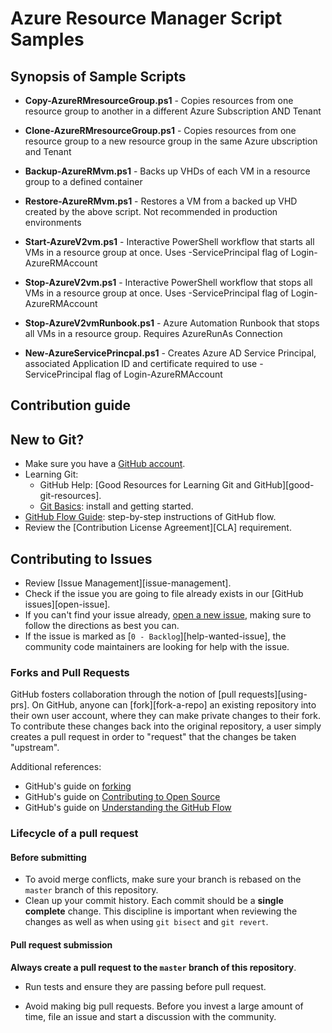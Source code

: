 
# Azure Resource Manager Script Samples

## Synopsis of Sample Scripts

* **Copy-AzureRMresourceGroup.ps1** - Copies resources from one resource group to another in a different Azure Subscription AND Tenant

* **Clone-AzureRMresourceGroup.ps1** - Copies resources from one resource group to a new resource group in the same Azure ubscription and Tenant

* **Backup-AzureRMvm.ps1** - Backs up VHDs of each VM in a resource group to a defined container

* **Restore-AzureRMvm.ps1** - Restores a VM from a backed up VHD created by the above script. Not recommended in production environments

* **Start-AzureV2vm.ps1** -  Interactive PowerShell workflow that starts all VMs in a resource group at once. Uses -ServicePrincipal flag of Login-AzureRMAccount 

* **Stop-AzureV2vm.ps1**  - Interactive PowerShell workflow that stops all VMs in a resource group at once. Uses -ServicePrincipal flag of Login-AzureRMAccount

* **Stop-AzureV2vmRunbook.ps1**  - Azure Automation Runbook that stops all VMs in a resource group. Requires AzureRunAs Connection

* **New-AzureServicePrincpal.ps1** - Creates Azure AD Service Principal, associated Application ID and certificate required to use -ServicePrincipal flag of Login-AzureRMAccount
 
 
 
## Contribution guide

New to Git?
-----------

* Make sure you have a [GitHub account](https://github.com/signup/free).
* Learning Git:
    * GitHub Help: [Good Resources for Learning Git and GitHub][good-git-resources].
    * [Git Basics](../docs/git/basics.md):
      install and getting started.
* [GitHub Flow Guide](https://guides.github.com/introduction/flow/):
  step-by-step instructions of GitHub flow.
* Review the [Contribution License Agreement][CLA] requirement.



Contributing to Issues
----------------------

* Review [Issue Management][issue-management].
* Check if the issue you are going to file already exists in our [GitHub issues][open-issue].
* If you can't find your issue already,
  [open a new issue](https://github.com/JeffBow/AzurePowerShell/issues/new),
  making sure to follow the directions as best you can.
* If the issue is marked as [`0 - Backlog`][help-wanted-issue],
  the community code maintainers are looking for help with the issue.

### Forks and Pull Requests

GitHub fosters collaboration through the notion of [pull requests][using-prs].
On GitHub, anyone can [fork][fork-a-repo] an existing repository
into their own user account, where they can make private changes to their fork.
To contribute these changes back into the original repository,
a user simply creates a pull request in order to "request" that the changes be taken "upstream".

Additional references:
* GitHub's guide on [forking](https://guides.github.com/activities/forking/)
* GitHub's guide on [Contributing to Open Source](https://guides.github.com/activities/contributing-to-open-source/#pull-request)
* GitHub's guide on [Understanding the GitHub Flow](https://guides.github.com/introduction/flow/)


### Lifecycle of a pull request

#### Before submitting

* To avoid merge conflicts, make sure your branch is rebased on the `master` branch of this repository.
* Clean up your commit history.
  Each commit should be a **single complete** change.
  This discipline is important when reviewing the changes as well as when using `git bisect` and `git revert`.


#### Pull request submission

**Always create a pull request to the `master` branch of this repository**.

* Run tests and ensure they are passing before pull request.

* Avoid making big pull requests.
  Before you invest a large amount of time,
  file an issue and start a discussion with the community.
    



